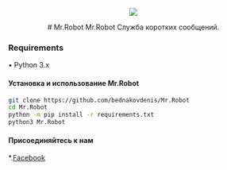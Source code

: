 
<p align="center">
  <img src="https://github.com/bednakovdenis/Mr.Robot/blob/master/Mr.Robot.png">
</p>


<p align="center">
# Mr.Robot
Mr.Robot Служба коротких сообщений.


### Requirements
• Python 3.x

#### Установка и использование Mr.Robot
```bash
git clone https://github.com/bednakovdenis/Mr.Robot
cd Mr.Robot
python -m pip install -r requirements.txt
python3 Mr.Robot
```

#### Присоединяйтесь к нам
*.[Facebook](https://www.facebook.com/cicada3301denis/)  
